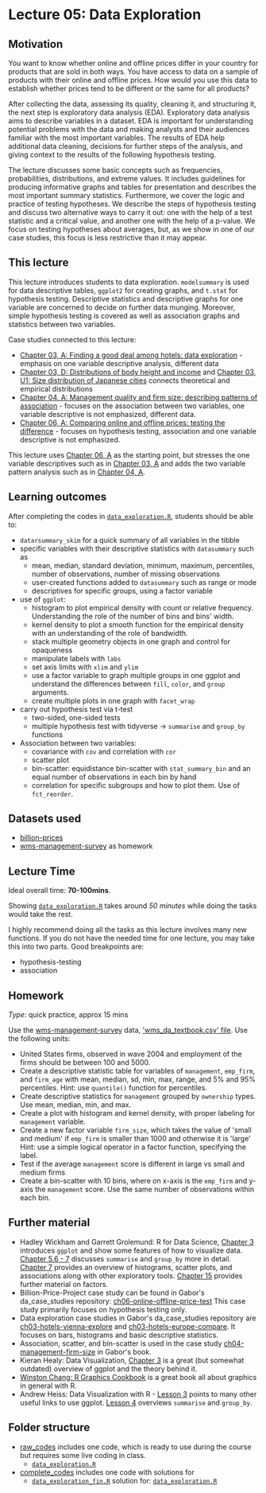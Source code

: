 # Lecture 05: Data Exploration

## Motivation

You want to know whether online and offline prices differ in your country for products that are sold in both ways. You have access to data on a sample of products with their online and offline prices. How would you use this data to establish whether prices tend to be different or the same for all products?

After collecting the data, assessing its quality, cleaning it, and structuring it, the next step is exploratory data analysis (EDA). Exploratory data analysis aims to describe variables in a dataset. EDA is important for understanding potential problems with the data and making analysts and their audiences familiar with the most important variables. The results of EDA help additional data cleaning, decisions for further steps of the analysis, and giving context to the results of the following hypothesis testing.

The lecture discusses some basic concepts such as frequencies, probabilities, distributions, and extreme values. It includes guidelines
for producing informative graphs and tables for presentation and describes the most important summary statistics. Furthermore, we cover the logic and practice of testing hypotheses. We describe the steps of hypothesis testing and discuss two alternative ways to carry it out: one with the help of a test statistic and a critical value, and another one with the help of a p-value. We focus on testing hypotheses about averages, but, as we show in one of our case studies, this focus is less restrictive than it may appear.


## This lecture

This lecture introduces students to data exploration. `modelsummary` is used for data descriptive tables, `ggplot2` for creating graphs, and `t.stat` for hypothesis testing. 
Descriptive statistics and descriptive graphs for one variable are concerned to decide on further data munging.
Moreover, simple hypothesis testing is covered as well as association graphs and statistics between two variables.

Case studies connected to this lecture:
  - [Chapter 03, A: Finding a good deal among hotels: data exploration](https://gabors-data-analysis.com/casestudies/#ch03a-finding-a-good-deal-among-hotels-data-exploration) - emphasis on one variable descriptive analysis, different data
  - [Chapter 03, D: Distributions of body height and income](https://gabors-data-analysis.com/casestudies/#ch03d-distributions-of-body-height-and-income)  and [Chapter 03, U1: Size distribution of Japanese cities](https://gabors-data-analysis.com/casestudies/#ch03u1-size-distribution-of-japanese-cities) connects theoretical and empirical distributions
  - [Chapter 04, A: Management quality and firm size: describing patterns of association](https://gabors-data-analysis.com/casestudies/#ch04a-management-quality-and-firm-size-describing-patterns-of-association) - focuses on the association between two variables, one variable descriptive is not emphasized, different data.
  - [Chapter 06, A: Comparing online and offline prices: testing the difference](https://gabors-data-analysis.com/casestudies/#ch06a-comparing-online-and-offline-prices-testing-the-difference) - focuses on hypothesis testing, association and one variable descriptive is not emphasized.

This lecture uses [Chapter 06, A](https://gabors-data-analysis.com/casestudies/#ch06a-comparing-online-and-offline-prices-testing-the-difference) as the starting point, but stresses the one variable descriptives such as in [Chapter 03, A](https://gabors-data-analysis.com/casestudies/#ch03a-finding-a-good-deal-among-hotels-data-exploration) and adds the two variable pattern analysis such as in [Chapter 04, A](https://gabors-data-analysis.com/casestudies/#ch04a-management-quality-and-firm-size-describing-patterns-of-association).


## Learning outcomes
After completing the codes in [`data_exploration.R`](https://github.com/gabors-data-analysis/da-coding-rstats/blob/main/lecture05-data-exploration/raw_codes/data_exploration.R), students should be able to:

  - `datarsummary_skim` for a quick summary of all variables in the tibble
  - specific variables with their descriptive statistics with `datasummary` such as
    - mean, median, standard deviation, minimum, maximum, percentiles, number of observations, number of missing observations
    - user-created functions added to `datasummary` such as range or mode
    - descriptives for specific groups, using a factor variable
  - use of `ggplot`:
    - histogram to plot empirical density with count or relative frequency. Understanding the role of the number of bins and bins' width.
    - kernel density to plot a smooth function for the empirical density with an understanding of the role of bandwidth.
    - stack multiple geometry objects in one graph and control for opaqueness 
    - manipulate labels with `labs`
    - set axis limits with `xlim` and `ylim`
    - use a factor variable to graph multiple groups in one ggplot and understand the differences between `fill`, `color`, and `group` arguments.
    - create multiple plots in one graph with `facet_wrap`
  - carry out hypothesis test via t-test
    - two-sided, one-sided tests
    - multiple hypothesis test with tidyverse -> `summarise` and `group_by` functions
  - Association between two variables:
    - covariance with `cov` and correlation with `cor`
    - scatter plot
    - bin-scatter: equidistance bin-scatter with `stat_summary_bin` and an equal number of observations in each bin by hand
    - correlation for specific subgroups and how to plot them. Use of `fct_reorder`.  

## Datasets used

* [billion-prices](https://gabors-data-analysis.com/datasets/#billion-prices)
* [wms-management-survey](https://gabors-data-analysis.com/datasets/#wms-management-survey) as homework


## Lecture Time

Ideal overall time: **70-100mins**.

Showing [`data_exploration.R`](https://github.com/gabors-data-analysis/da-coding-rstats/blob/main/lecture05-data-exploration/raw_codes/data_exploration.R) takes around *50 minutes* while doing the tasks would take the rest.

I highly recommend doing all the tasks as this lecture involves many new functions.
If you do not have the needed time for one lecture, you may take this into two parts. Good breakpoints are:
  
  - hypothesis-testing
  - association
 

## Homework

*Type*: quick practice, approx 15 mins

Use the [wms-management-survey](https://gabors-data-analysis.com/datasets/#wms-management-survey) data, ['wms_da_textbook.csv' file](https://osf.io/uzpce/).
Use the following units:
  - United States firms, observed in wave 2004 and employment of the firms should be between 100 and 5000.
  - Create a descriptive statistic table for variables of `management`, `emp_firm`, and `firm_age` with mean, median, sd, min, max, range, and 5% and 95% percentiles. Hint: use `quantile()` function for percentiles.
  - Create descriptive statistics for `management` grouped by `ownership` types. Use mean, median, min, and max.
  - Create a plot with histogram and kernel density, with proper labeling for `management` variable.
  - Create a new factor variable `firm_size`, which takes the value of 'small and medium' if `emp_firm` is smaller than 1000 and otherwise it is 'large' Hint: use a simple logical operator in a factor function, specifying the label.
  - Test if the average `management` score is different in large vs small and medium firms
  - Create a bin-scatter with 10 bins, where on x-axis is the `emp_firm` and y-axis the `management` score. Use the same number of observations within each bin.

## Further material

  - Hadley Wickham and Garrett Grolemund: R for Data Science, [Chapter 3](https://r4ds.had.co.nz/data-visualisation.html) introduces `ggplot` and show some features of how to visualize data. [Chapter 5.6 - 7](https://r4ds.had.co.nz/transform.html) discusses `summarise` and `group_by` more in detail. [Chapter 7](https://r4ds.had.co.nz/exploratory-data-analysis.html) provides an overview of histograms, scatter plots, and associations along with other exploratory tools. [Chapter 15](https://r4ds.had.co.nz/factors.html) provides further material on factors.
  - Billion-Price-Project case study can be found in Gabor's da_case_studies repository: [ch06-online-offline-price-test](https://github.com/gabors-data-analysis/da_case_studies/tree/master/ch06-online-offline-price-test) This case study primarily focuses on hypothesis testing only.
  - Data exploration case studies in Gabor's da_case_studies repository are [ch03-hotels-vienna-explore](https://github.com/gabors-data-analysis/da_case_studies/blob/master/ch03-hotels-vienna-explore) and [ch03-hotels-europe-compare](https://github.com/gabors-data-analysis/da_case_studies/blob/master/ch03-hotels-europe-compare). It focuses on bars, histograms and basic descriptive statistics.
  - Association, scatter, and bin-scatter is used in the case study [ch04-management-firm-size](https://github.com/gabors-data-analysis/da_case_studies/tree/master/ch04-management-firm-size) in Gabor's book.
  - Kieran Healy: Data Visualization, [Chapter 3](https://socviz.co/makeplot.html#makeplot) is a great (but somewhat outdated) overview of ggplot and the theory behind it.
  - [Winston Chang: R Graphics Cookbook](https://r-graphics.org/) is a great book all about graphics in general with R.
  - Andrew Heiss: Data Visualization with R - [Lesson 3](https://datavizs21.classes.andrewheiss.com/lesson/03-lesson/) points to many other useful links to use ggplot. [Lesson 4](https://datavizs21.classes.andrewheiss.com/lesson/04-lesson/) overviews `summarise` and `group_by`.


## Folder structure
  
  - [raw_codes](https://github.com/gabors-data-analysis/da-coding-rstats/tree/main/lecture05-data-exploration/raw_codes) includes one code, which is ready to use during the course but requires some live coding in class.
    - [`data_exploration.R`](https://github.com/gabors-data-analysis/da-coding-rstats/tree/main/lecture05-data-exploration/raw_codes/data_exploration.R)
  - [complete_codes](https://github.com/gabors-data-analysis/da-coding-rstats/tree/main/lecture05-data-exploration/complete_codes) includes one code with solutions for
    - [`data_exploration_fin.R`](https://github.com/gabors-data-analysis/da-coding-rstats/tree/main/lecture05-data-exploration/complete_codes/data_exploration_fin.R) solution for: [`data_exploration.R`](https://github.com/gabors-data-analysis/da-coding-rstats/tree/main/lecture05-data-exploration/raw_codes/data_exploration.R)
